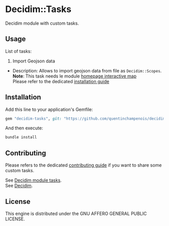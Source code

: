 # Decidim::Tasks

Decidim module with custom tasks.

## Usage

List of tasks:

1. Import Geojson data
* Description: Allows to import geojson data from file as `Decidim::Scopes`.  
**Note**: This task needs le module [homepage interactive map](https://github.com/OpenSourcePolitics/decidim-module-homepage_interactive_map)  
Please refer to the dedicated [installation guide](docs/import_geojson_task.md)

## Installation

Add this line to your application's Gemfile:

```ruby
gem "decidim-tasks", git: "https://github.com/quentinchampenois/decidim-module-tasks",branch: "release/0.21-stable" 
```

And then execute:

```bash
bundle install
```

## Contributing

Please refers to the dedicated [contributing guide](docs/contributing.md) if you want to share some custom tasks.

See [Decidim module tasks](https://github.com/quentinchampenois/decidim-module-tasks).  
See [Decidim](https://github.com/decidim/decidim).

## License

This engine is distributed under the GNU AFFERO GENERAL PUBLIC LICENSE.
